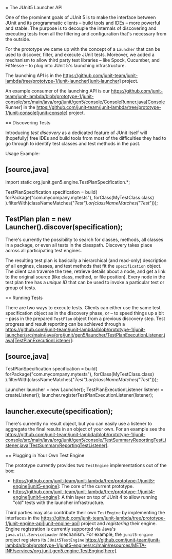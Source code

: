 = The JUnit5 Launcher API

One of the prominent goals of JUnit 5 is to make the interface between JUnit
and its programmatic clients – build tools and IDEs – more powerful and stable.
The purpose is to decouple the internals of discovering and executing tests
from all the filtering and configuration that's necessary from the outside.

For the prototype we came up with the concept of a `Launcher` that
can be used to discover, filter, and execute JUnit tests. Moreover, we
added a mechanism to allow third party test libraries – like Spock, Cucumber,
and FitNesse – to plug into JUnit 5's launching infrastructure.

The launching API is in the https://github.com/junit-team/junit-lambda/tree/prototype-1/junit-launcher[junit-launcher] project.

An example consumer of the launching API is our https://github.com/junit-team/junit-lambda/blob/prototype-1/junit-console/src/main/java/org/junit/gen5/console/ConsoleRunner.java[Console Runner]
in the https://github.com/junit-team/junit-lambda/tree/prototype-1/junit-console[junit-console] project.

== Discovering Tests

Introducing _test discovery_ as a dedicated feature of JUnit itself will (hopefully)
free IDEs and build tools from most of the difficulties they had to go through
to identify test classes and test methods in the past.

Usage Example:

[source,java]
----
import static org.junit.gen5.engine.TestPlanSpecification.*;

TestPlanSpecification specification = build(
    forPackage("com.mycompany.mytests"),
    forClass(MyTestClass.class)
).filterWith(classNameMatches("*Test").or(classNameMatches("Test*")));

TestPlan plan = new Launcher().discover(specification);
----

There's currently the possibility to search for classes, methods,
all classes in a package, or even all tests in the classpath. Discovery
takes place across all participating test engines.

The resulting test plan is basically a hierarchical (and read-only)
description of all engines, classes, and test methods that fit
the `specification` object. The client can traverse the tree, retrieve
details about a node, and get a link to the original source (like class,
method, or file position). Every node in the test plan tree has a
_unique ID_ that can be used to invoke a particular test or group of
tests.

== Running Tests

There are two ways to execute tests. Clients can either use the same
test specification object as in the discovery phase, or – to speed
things up a bit – pass in the prepared `TestPlan` object from a previous
discovery step. Test progress and result reporting can be achieved
through a https://github.com/junit-team/junit-lambda/blob/prototype-1/junit-launcher/src/main/java/org/junit/gen5/launcher/TestPlanExecutionListener.java[TestPlanExecutionListener]:

[source,java]
----
TestPlanSpecification specification = build(
    forPackage("com.mycompany.mytests"),
    forClass(MyTestClass.class)
).filterWith(classNameMatches("*Test").or(classNameMatches("Test*")));

Launcher launcher = new Launcher();
TestPlanExecutionListener listener = createListener();
launcher.registerTestPlanExecutionListener(listener);

launcher.execute(specification);
----

There's currently no result object, but you can easily use
a listener to aggregate the final results in an object of your own.
For an example see the https://github.com/junit-team/junit-lambda/blob/prototype-1/junit-console/src/main/java/org/junit/gen5/console/TestSummaryReportingTestListener.java[TestSummaryReportingTestListener].

== Plugging in Your Own Test Engine

The prototype currently provides two `TestEngine` implementations out of the box:

* https://github.com/junit-team/junit-lambda/tree/prototype-1/junit5-engine[junit5-engine]: The core of the current prototype.
* https://github.com/junit-team/junit-lambda/tree/prototype-1/junit4-engine[junit4-engine]: A thin layer on top of JUnit 4 to allow running "old" tests with the launcher infrastructure.

Third parties may also contribute their own `TestEngine` by implementing the interfaces in the https://github.com/junit-team/junit-lambda/tree/prototype-1/junit-engine-api[junit-engine-api] project and _registering_ their engine. Engine registration is currently supported via Java's `java.util.ServiceLoader` mechanism. For example, the `junit5-engine` project registers its `JUnit5TestEngine` https://github.com/junit-team/junit-lambda/blob/prototype-1/junit5-engine/src/main/resources/META-INF/services/org.junit.gen5.engine.TestEngine[here].